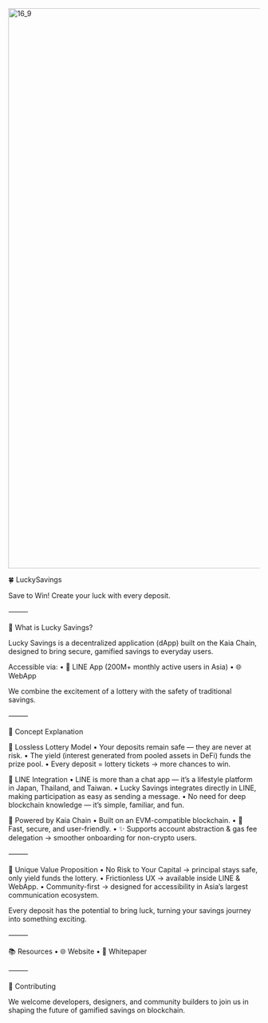 
<img width="2000" height="1124" alt="16_9" src="https://github.com/user-attachments/assets/98b1f854-0cb5-4744-82ef-75b846c7a885" />

🍀 LuckySavings

Save to Win!
Create your luck with every deposit.

⸻

🌟 What is Lucky Savings?

Lucky Savings is a decentralized application (dApp) built on the Kaia Chain, designed to bring secure, gamified savings to everyday users.

Accessible via:
	•	📱 LINE App (200M+ monthly active users in Asia)
	•	🌐 WebApp

We combine the excitement of a lottery with the safety of traditional savings.

⸻

🎲 Concept Explanation

🔹 Lossless Lottery Model
	•	Your deposits remain safe — they are never at risk.
	•	The yield (interest generated from pooled assets in DeFi) funds the prize pool.
	•	Every deposit = lottery tickets → more chances to win.

🔹 LINE Integration
	•	LINE is more than a chat app — it’s a lifestyle platform in Japan, Thailand, and Taiwan.
	•	Lucky Savings integrates directly in LINE, making participation as easy as sending a message.
	•	No need for deep blockchain knowledge — it’s simple, familiar, and fun.

🔹 Powered by Kaia Chain
	•	Built on an EVM-compatible blockchain.
	•	🚀 Fast, secure, and user-friendly.
	•	✨ Supports account abstraction & gas fee delegation → smoother onboarding for non-crypto users.

⸻

💎 Unique Value Proposition
	•	No Risk to Your Capital → principal stays safe, only yield funds the lottery.
	•	Frictionless UX → available inside LINE & WebApp.
	•	Community-first → designed for accessibility in Asia’s largest communication ecosystem.

Every deposit has the potential to bring luck, turning your savings journey into something exciting.

⸻

📚 Resources
	•	🌐 Website
	•	📖 Whitepaper

⸻

🤝 Contributing

We welcome developers, designers, and community builders to join us in shaping the future of gamified savings on blockchain.
